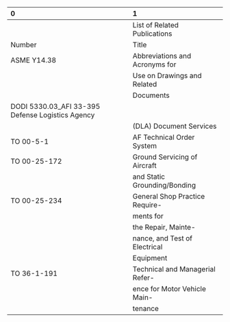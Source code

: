 | 0                                                | 1                               |
|:-------------------------------------------------|:--------------------------------|
|                                                  | List of Related Publications    |
| Number                                           | Title                           |
| ASME Y14.38                                      | Abbreviations and Acronyms for  |
|                                                  | Use on Drawings and Related     |
|                                                  | Documents                       |
| DODI 5330.03_AFI 33-395 Defense Logistics Agency |                                 |
|                                                  | (DLA) Document Services         |
| TO 00-5-1                                        | AF Technical Order System       |
| TO 00-25-172                                     | Ground Servicing of Aircraft    |
|                                                  | and Static Grounding/Bonding    |
| TO 00-25-234                                     | General Shop Practice Require-  |
|                                                  | ments for                       |
|                                                  | the Repair, Mainte-             |
|                                                  | nance, and Test of Electrical   |
|                                                  | Equipment                       |
| TO 36-1-191                                      | Technical and Managerial Refer- |
|                                                  | ence for Motor Vehicle Main-    |
|                                                  | tenance                         |